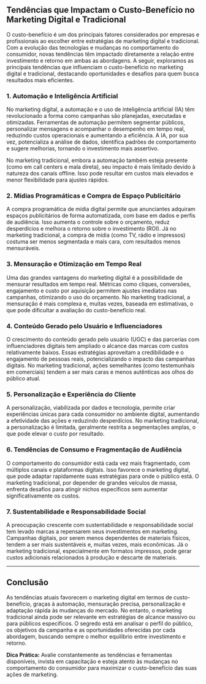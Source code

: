 
## Tendências que Impactam o Custo-Benefício no Marketing Digital e Tradicional

O custo-benefício é um dos principais fatores considerados por empresas e profissionais ao escolher entre estratégias de marketing digital e tradicional. Com a evolução das tecnologias e mudanças no comportamento do consumidor, novas tendências têm impactado diretamente a relação entre investimento e retorno em ambas as abordagens. A seguir, exploramos as principais tendências que influenciam o custo-benefício no marketing digital e tradicional, destacando oportunidades e desafios para quem busca resultados mais eficientes.

### 1. **Automação e Inteligência Artificial**

No marketing digital, a automação e o uso de inteligência artificial (IA) têm revolucionado a forma como campanhas são planejadas, executadas e otimizadas. Ferramentas de automação permitem segmentar públicos, personalizar mensagens e acompanhar o desempenho em tempo real, reduzindo custos operacionais e aumentando a eficiência. A IA, por sua vez, potencializa a análise de dados, identifica padrões de comportamento e sugere melhorias, tornando o investimento mais assertivo.

No marketing tradicional, embora a automação também esteja presente (como em call centers e mala direta), seu impacto é mais limitado devido à natureza dos canais offline. Isso pode resultar em custos mais elevados e menor flexibilidade para ajustes rápidos.

### 2. **Mídias Programáticas e Compra de Espaço Publicitário**

A compra programática de mídia digital permite que anunciantes adquiram espaços publicitários de forma automatizada, com base em dados e perfis de audiência. Isso aumenta o controle sobre o orçamento, reduz desperdícios e melhora o retorno sobre o investimento (ROI). Já no marketing tradicional, a compra de mídia (como TV, rádio e impressos) costuma ser menos segmentada e mais cara, com resultados menos mensuráveis.

### 3. **Mensuração e Otimização em Tempo Real**

Uma das grandes vantagens do marketing digital é a possibilidade de mensurar resultados em tempo real. Métricas como cliques, conversões, engajamento e custo por aquisição permitem ajustes imediatos nas campanhas, otimizando o uso do orçamento. No marketing tradicional, a mensuração é mais complexa e, muitas vezes, baseada em estimativas, o que pode dificultar a avaliação do custo-benefício real.

### 4. **Conteúdo Gerado pelo Usuário e Influenciadores**

O crescimento do conteúdo gerado pelo usuário (UGC) e das parcerias com influenciadores digitais tem ampliado o alcance das marcas com custos relativamente baixos. Essas estratégias aproveitam a credibilidade e o engajamento de pessoas reais, potencializando o impacto das campanhas digitais. No marketing tradicional, ações semelhantes (como testemunhais em comerciais) tendem a ser mais caras e menos autênticas aos olhos do público atual.

### 5. **Personalização e Experiência do Cliente**

A personalização, viabilizada por dados e tecnologia, permite criar experiências únicas para cada consumidor no ambiente digital, aumentando a efetividade das ações e reduzindo desperdícios. No marketing tradicional, a personalização é limitada, geralmente restrita a segmentações amplas, o que pode elevar o custo por resultado.

### 6. **Tendências de Consumo e Fragmentação de Audiência**

O comportamento do consumidor está cada vez mais fragmentado, com múltiplos canais e plataformas digitais. Isso favorece o marketing digital, que pode adaptar rapidamente suas estratégias para onde o público está. O marketing tradicional, por depender de grandes veículos de massa, enfrenta desafios para atingir nichos específicos sem aumentar significativamente os custos.

### 7. **Sustentabilidade e Responsabilidade Social**

A preocupação crescente com sustentabilidade e responsabilidade social tem levado marcas a repensarem seus investimentos em marketing. Campanhas digitais, por serem menos dependentes de materiais físicos, tendem a ser mais sustentáveis e, muitas vezes, mais econômicas. Já o marketing tradicional, especialmente em formatos impressos, pode gerar custos adicionais relacionados à produção e descarte de materiais.

---

## **Conclusão**

As tendências atuais favorecem o marketing digital em termos de custo-benefício, graças à automação, mensuração precisa, personalização e adaptação rápida às mudanças do mercado. No entanto, o marketing tradicional ainda pode ser relevante em estratégias de alcance massivo ou para públicos específicos. O segredo está em analisar o perfil do público, os objetivos da campanha e as oportunidades oferecidas por cada abordagem, buscando sempre o melhor equilíbrio entre investimento e retorno.

**Dica Prática:** Avalie constantemente as tendências e ferramentas disponíveis, invista em capacitação e esteja atento às mudanças no comportamento do consumidor para maximizar o custo-benefício das suas ações de marketing.
```
